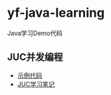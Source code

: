 # yf-java-learning
Java学习Demo代码

## JUC并发编程

- [示例代码](https://github.com/jho-yf/yf-java-learning/yf-juc-learning)
- [JUC学习笔记](https://github.com/jho-yf/yf-java-learning/yf-juc-learning)
